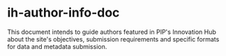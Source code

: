 # ih-author-info-doc
This document intends to guide authors featured in PIP's Innovation Hub about the site's objectives, submission requirements and specific formats for data and metadata submission.
